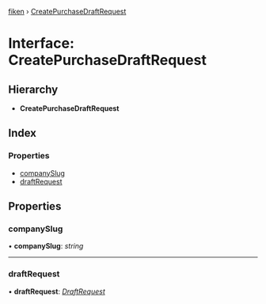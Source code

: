 [fiken](../README.md) › [CreatePurchaseDraftRequest](createpurchasedraftrequest.md)

# Interface: CreatePurchaseDraftRequest

## Hierarchy

* **CreatePurchaseDraftRequest**

## Index

### Properties

* [companySlug](createpurchasedraftrequest.md#companyslug)
* [draftRequest](createpurchasedraftrequest.md#draftrequest)

## Properties

###  companySlug

• **companySlug**: *string*

___

###  draftRequest

• **draftRequest**: *[DraftRequest](draftrequest.md)*
